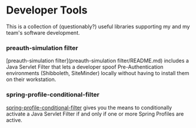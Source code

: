# Developer Tools

This is a collection of (questionably?) useful libraries supporting
my and my team's software development.

### preauth-simulation filter

[preauth-simulation filter](preauth-simulation filter/README.md) includes a Java Servlet
Filter that lets a developer spoof Pre-Authentication environments (Shibboleth, SiteMinder) locally
without having to install them on their workstation.

### spring-profile-conditional-filter

[spring-profile-conditional-filter](spring-profile-conditional-filter/README.md) gives you the means
to conditionally activate a Java Servlet Filter if and only if one or more Spring Profiles
are active.